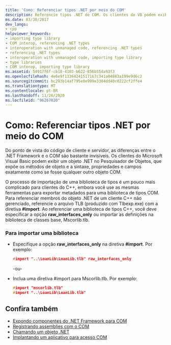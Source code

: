 ```yaml
---
title: 'Como: Referenciar tipos .NET por meio do COM'
description: Referencie tipos .NET de COM. Os clientes do VB podem exibir um objeto .NET no Pesquisador de objetos, mas os clientes do C++ devem fazer referência a um arquivo TLB com a \# diretiva de importação.
ms.date: 03/30/2017
dev_langs:
- cpp
helpviewer_keywords:
- importing type library
- COM interop, referencing .NET types
- interoperation with unmanaged code, referencing .NET types
- referencing .NET types
- interoperation with unmanaged code, importing type library
- type libraries
- COM interop, importing type library
ms.assetid: 54917f6f-cb18-4103-b622-856b55da93f3
ms.openlocfilehash: 4e6e9f13364241517167c341a04883a199e9d6c2
ms.sourcegitcommit: bc293b14af795e0e999e3304dd40c0222cf2ffe4
ms.translationtype: MT
ms.contentlocale: pt-BR
ms.lasthandoff: 11/26/2020
ms.locfileid: "96267020"
---
```

# <a name="how-to-reference-net-types-from-com"></a>Como: Referenciar tipos .NET por meio do COM

Do ponto de vista do código de cliente e servidor, as diferenças entre o .NET Framework e o COM são bastante invisíveis. Os clientes do Microsoft Visual Basic podem exibir um objeto .NET no Pesquisador de Objetos, que expõe os métodos de objeto e a sintaxe, propriedades e campos exatamente como se fosse qualquer outro objeto COM.  
  
 O processo de importação de uma biblioteca de tipos é um pouco mais complicado para clientes do C++, embora você use as mesmas ferramentas para exportar metadados para uma biblioteca de tipos COM. Para referenciar membros do objeto .NET de um cliente C++ não gerenciado, referencie o arquivo TLB (produzido com Tlbexp.exe) com a diretiva **#import**. Ao referenciar uma biblioteca de tipos C++, você deve especificar a opção **raw_interfaces_only** ou importar as definições na biblioteca de classes base, Mscorlib.tlb.  
  
### <a name="to-import-a-library"></a>Para importar uma biblioteca  
  
- Especifique a opção **raw_interfaces_only** na diretiva **#import**. Por exemplo:  
  
    ```cpp  
    #import "..\LoanLib\LoanLib.tlb" raw_interfaces_only  
    ```  
  
     -ou-  
  
- Inclua uma diretiva #import para Mscorlib.tlb. Por exemplo:  
  
    ```cpp  
    #import "mscorlib.tlb"  
    #import "..\LoanLib\LoanLib.tlb"  
    ```  
  
## <a name="see-also"></a>Confira também

- [Expondo componentes do .NET Framework para COM](exposing-dotnet-components-to-com.md)
- [Registrando assemblies com o COM](registering-assemblies-with-com.md)
- [Chamando um objeto .NET](/previous-versions/dotnet/netframework-4.0/8hw8h46b(v=vs.100))
- [Implantando um aplicativo para acesso COM](/previous-versions/dotnet/netframework-4.0/c2850st8(v=vs.100))
